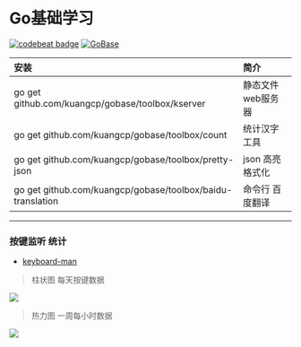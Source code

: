 # Go基础学习

[![codebeat badge](https://codebeat.co/badges/7d223b91-e7e3-4241-a404-8463e1f16fce)](https://codebeat.co/projects/github-com-kuangcp-gobase-master)  [![GoBase](https://goreportcard.com/badge/github.com/kuangcp/gobase)](https://goreportcard.com/report/github.com/kuangcp/gobase)  

| 安装 | 简介 |
|:----|:----|
| go get github.com/kuangcp/gobase/toolbox/kserver |  静态文件 web服务器
| go get github.com/kuangcp/gobase/toolbox/count | 统计汉字工具
| go get github.com/kuangcp/gobase/toolbox/pretty-json | json 高亮 格式化
| go get github.com/kuangcp/gobase/toolbox/baidu-translation | 命令行 百度翻译

************************

### 按键监听 统计
- [keyboard-man](/toolbox/keyboard-man)

> 柱状图 每天按键数据

![](https://img-blog.csdnimg.cn/20200908173215731.png)

> 热力图 一周每小时数据

![](https://img-blog.csdnimg.cn/20200908173215775.png)

